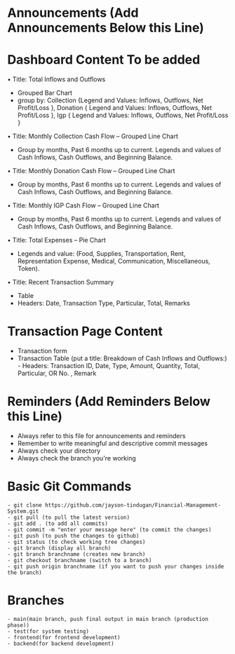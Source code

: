 # Announcements (Add Announcements Below this Line)

# Dashboard Content To be added

•	Title: Total Inflows and Outflows 
- Grouped Bar Chart 
- group by:
 	Collection {Legend and Values: Inflows, Outflows, Net Profit/Loss }, 
Donation { Legend and Values: Inflows, Outflows, Net Profit/Loss }, 
Igp { Legend and Values: Inflows, Outflows, Net Profit/Loss }

•	Title: Monthly Collection Cash Flow
– Grouped Line Chart
- Group by months, Past 6 months up to current. Legends and values of Cash Inflows, Cash Outflows, and Beginning Balance.

•	Title: Monthly Donation Cash Flow
– Grouped Line Chart
- Group by months, Past 6 months up to current. Legends and values of Cash Inflows, Cash Outflows, and Beginning Balance.

•	Title: Monthly IGP Cash Flow
– Grouped Line Chart
- Group by months, Past 6 months up to current. Legends and values of Cash Inflows, Cash Outflows, and Beginning Balance.

•	Title: Total Expenses
– Pie Chart
- Legends and value: (Food, Supplies, Transportation, Rent, Representation Expense, Medical, Communication, Miscellaneous, Token).

•	Title: Recent Transaction Summary
- Table
- Headers: Date, Transaction Type, Particular, Total, Remarks


# Transaction Page Content 
-	Transaction form
- Transaction Table (put a title: Breakdown of Cash Inflows and Outflows:) - Headers: Transaction ID, Date, Type, Amount, Quantity, Total, Particular, OR No. , Remark


# Reminders (Add Reminders Below this Line)

-   Always refer to this file for announcements and reminders
-   Remember to write meaningful and descriptive commit messages
-   Always check your directory
-   Always check the branch you're working

# Basic Git Commands

    - git clone https://github.com/jayson-tindugan/Financial-Management-System.git
    - git pull (to pull the latest version)
    - git add . (to add all commits)
    - git commit -m "enter your message here" (to commit the changes)
    - git push (to push the changes to github)
    - git status (to check working tree changes)
    - git branch (display all branch)
    - git branch branchname (creates new branch)
    - git checkout branchname (switch to a branch)
    - git push origin branchname (if you want to push your changes inside the branch)

# Branches

    - main(main branch, push final output in main branch (production phase))
    - test(for system testing)
    - frontend(for frontend development)
    - backend(for backend development)


